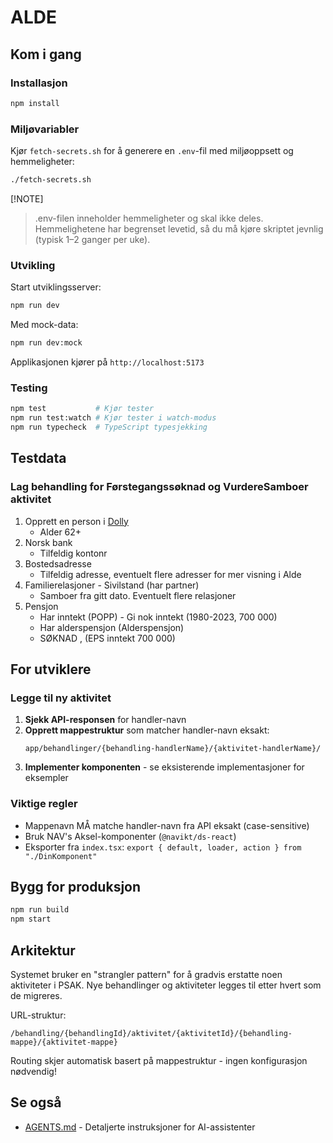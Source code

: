 # ALDE

## Kom i gang

### Installasjon

```bash
npm install
```

### Miljøvariabler

Kjør `fetch-secrets.sh` for å generere en `.env`-fil med miljøoppsett og hemmeligheter:

```bash
./fetch-secrets.sh
```

[!NOTE]
> .env-filen inneholder hemmeligheter og skal ikke deles. Hemmelighetene har
> begrenset levetid, så du må kjøre skriptet jevnlig (typisk 1–2 ganger per uke).

### Utvikling

Start utviklingsserver:

```bash
npm run dev
```

Med mock-data:

```bash
npm run dev:mock
```

Applikasjonen kjører på `http://localhost:5173`

### Testing

```bash
npm test           # Kjør tester
npm run test:watch # Kjør tester i watch-modus
npm run typecheck  # TypeScript typesjekking
```

## Testdata

### Lag behandling for Førstegangssøknad og VurdereSamboer aktivitet

1. Opprett en person i [Dolly](https://dolly.ekstern.dev.nav.no/)
   - Alder 62+
2. Norsk bank
   - Tilfeldig kontonr
3. Bostedsadresse
   - Tilfeldig adresse, eventuelt flere adresser for mer visning i Alde
4. Familierelasjoner - Sivilstand (har partner)
   - Samboer fra gitt dato. Eventuelt flere relasjoner
5. Pensjon
   - Har inntekt (POPP) - Gi nok inntekt (1980-2023, 700 000)
   - Har alderspensjon (Alderspensjon)
   - SØKNAD , (EPS inntekt 700 000)





## For utviklere

### Legge til ny aktivitet

1. **Sjekk API-responsen** for handler-navn
2. **Opprett mappestruktur** som matcher handler-navn eksakt:
   ```
   app/behandlinger/{behandling-handlerName}/{aktivitet-handlerName}/
   ```
3. **Implementer komponenten** - se eksisterende implementasjoner for eksempler

### Viktige regler

- Mappenavn MÅ matche handler-navn fra API eksakt (case-sensitive)
- Bruk NAV's Aksel-komponenter (`@navikt/ds-react`)
- Eksporter fra `index.tsx`: `export { default, loader, action } from "./DinKomponent"`

## Bygg for produksjon

```bash
npm run build
npm start
```

## Arkitektur

Systemet bruker en "strangler pattern" for å gradvis erstatte noen aktiviteter i PSAK. Nye behandlinger og aktiviteter legges til etter hvert som de migreres.

URL-struktur:
```
/behandling/{behandlingId}/aktivitet/{aktivitetId}/{behandling-mappe}/{aktivitet-mappe}
```

Routing skjer automatisk basert på mappestruktur - ingen konfigurasjon nødvendig!

## Se også

- [AGENTS.md](./AGENTS.md) - Detaljerte instruksjoner for AI-assistenter
